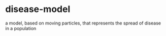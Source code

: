 # disease-model
a model, based on moving particles, that represents the spread of disease in a population
